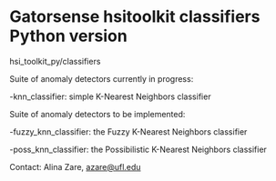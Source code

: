 # Gatorsense hsitoolkit classifiers Python version
hsi_toolkit_py/classifiers

Suite of anomaly detectors currently in progress:

-knn_classifier: simple K-Nearest Neighbors classifier

Suite of anomaly detectors to be implemented:

-fuzzy_knn_classifier: the Fuzzy K-Nearest Neighbors classifier

-poss_knn_classifier: the Possibilistic K-Nearest Neighbors classifier


Contact: Alina Zare, azare@ufl.edu
